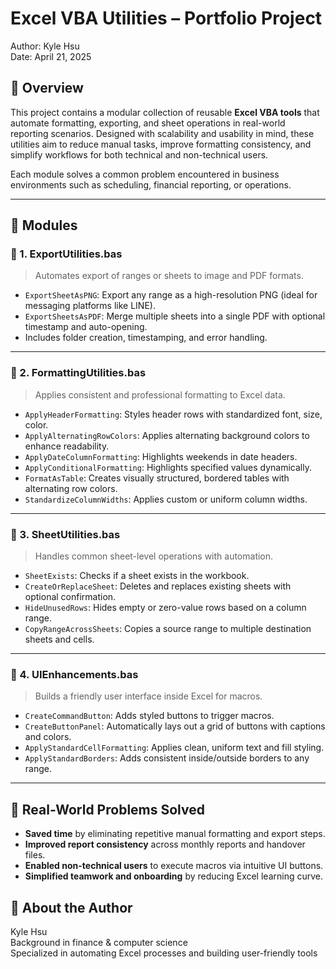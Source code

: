 # Excel VBA Utilities – Portfolio Project

Author: Kyle Hsu  
Date: April 21, 2025


## 📌 Overview

This project contains a modular collection of reusable **Excel VBA tools** that automate formatting, exporting, and sheet operations in real-world reporting scenarios. Designed with scalability and usability in mind, these utilities aim to reduce manual tasks, improve formatting consistency, and simplify workflows for both technical and non-technical users.

Each module solves a common problem encountered in business environments such as scheduling, financial reporting, or operations.

---

## 🧩 Modules

### 🔹 1. ExportUtilities.bas
> Automates export of ranges or sheets to image and PDF formats.

- `ExportSheetAsPNG`: Export any range as a high-resolution PNG (ideal for messaging platforms like LINE).
- `ExportSheetsAsPDF`: Merge multiple sheets into a single PDF with optional timestamp and auto-opening.
- Includes folder creation, timestamping, and error handling.

---

### 🔹 2. FormattingUtilities.bas
> Applies consistent and professional formatting to Excel data.

- `ApplyHeaderFormatting`: Styles header rows with standardized font, size, color.
- `ApplyAlternatingRowColors`: Applies alternating background colors to enhance readability.
- `ApplyDateColumnFormatting`: Highlights weekends in date headers.
- `ApplyConditionalFormatting`: Highlights specified values dynamically.
- `FormatAsTable`: Creates visually structured, bordered tables with alternating row colors.
- `StandardizeColumnWidths`: Applies custom or uniform column widths.

---

### 🔹 3. SheetUtilities.bas
> Handles common sheet-level operations with automation.

- `SheetExists`: Checks if a sheet exists in the workbook.
- `CreateOrReplaceSheet`: Deletes and replaces existing sheets with optional confirmation.
- `HideUnusedRows`: Hides empty or zero-value rows based on a column range.
- `CopyRangeAcrossSheets`: Copies a source range to multiple destination sheets and cells.

---

### 🔹 4. UIEnhancements.bas
> Builds a friendly user interface inside Excel for macros.

- `CreateCommandButton`: Adds styled buttons to trigger macros.
- `CreateButtonPanel`: Automatically lays out a grid of buttons with captions and colors.
- `ApplyStandardCellFormatting`: Applies clean, uniform text and fill styling.
- `ApplyStandardBorders`: Adds consistent inside/outside borders to any range.

---

## 🎯 Real-World Problems Solved

- **Saved time** by eliminating repetitive manual formatting and export steps.
- **Improved report consistency** across monthly reports and handover files.
- **Enabled non-technical users** to execute macros via intuitive UI buttons.
- **Simplified teamwork and onboarding** by reducing Excel learning curve.

## 🧠 About the Author

Kyle Hsu  
Background in finance & computer science  
Specialized in automating Excel processes and building user-friendly tools
